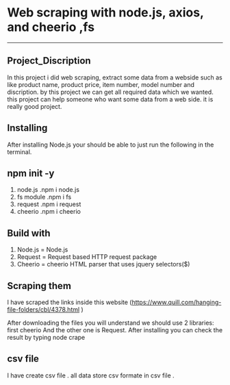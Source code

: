 # Web scraping with node.js, axios, and cheerio ,fs
***


##  Project_Discription

In this project i did web scraping, extract some data from a webside such as like product name, product price, item number, model number and discription. by this project we can get all required data which we wanted. this project can help someone who want some data from a web side. it is really good project.


## Installing
After installing Node.js your should be able to just run the following in the terminal.

## npm init -y

1. node.js
      .npm i node.js
2. fs module
     .npm i fs
3. request
     .npm i request
4. cheerio
     .npm i cheerio
     
     
## Build with

1. Node.js = Node.js
2. Request = Request based HTTP request package
3. Cheerio = cheerio HTML parser that uses jquery selectors($)

## Scraping them

I have scraped the links inside this website (https://www.quill.com/hanging-file-folders/cbl/4378.html )

After downloading the files you will understand we should use 2 libraries: first cheerio
And the other one is Request.
After installing you can check the result by typing node crape

## csv file

I have create csv file . all data store csv formate in csv file .
